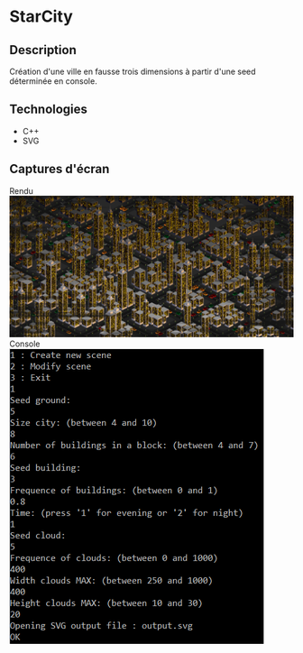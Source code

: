 # StarCity
## Description
Création d'une ville en fausse trois dimensions à partir d'une seed déterminée en console.
## Technologies
* C++
* SVG
## Captures d'écran
Rendu<br/>
![alt text](https://github.com/Paulcou/projets-ecole/blob/main/images/StarCityRender.PNG?raw=true[title="Rendu"])
Console<br/>
![alt text](https://github.com/Paulcou/projets-ecole/blob/main/images/StarCityConsole.PNG?raw=true)
